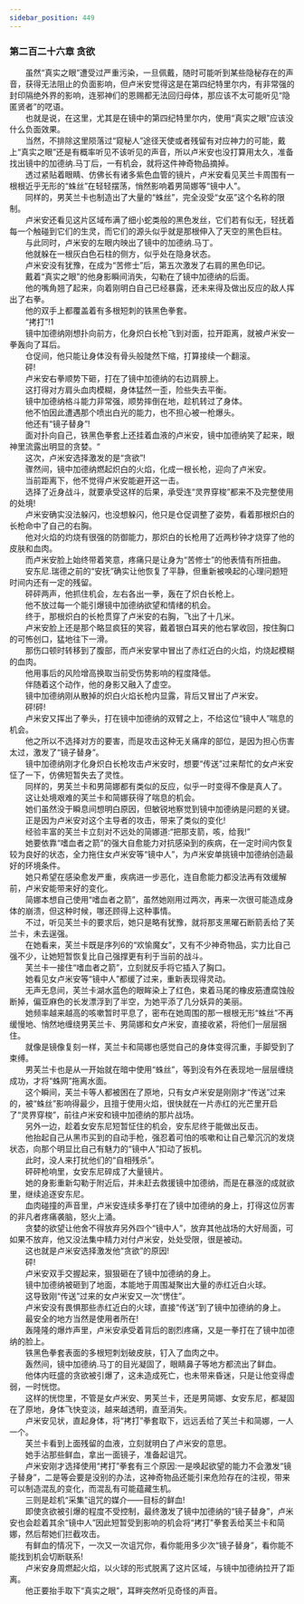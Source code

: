 ```yaml
---
sidebar_position: 449
---
```

### 第二百二十六章 贪欲  


　　虽然“真实之眼”遭受过严重污染，一旦佩戴，随时可能听到某些隐秘存在的声音，获得无法阻止的负面影响，但卢米安觉得这是在第四纪特里尔内，有非常强的封印隔绝外界的影响，连邪神们的恩赐都无法回归母体，那应该不太可能听见“隐匿贤者”的呓语。  
　　也就是说，在这里，尤其是在镜中的第四纪特里尔内，使用“真实之眼”应该没什么负面效果。  
　　当然，不排除这里陨落过“窥秘人”途径天使或者残留有对应神力的可能，戴上“真实之眼”还是有概率听见不该听见的声音，所以卢米安也没打算用太久，准备找出镜中的加德纳.马丁后，一有机会，就将这件神奇物品摘掉。  
　　透过紧贴着眼睛、仿佛长有诸多紫色血管的镜片，卢米安看见芙兰卡周围有一根根近乎无形的“蛛丝”在轻轻摆荡，悄然影响着男简娜等“镜中人”。  
　　同样的，男芙兰卡也制造出了大量的“蛛丝”，完全没受“女巫”这个名称的限制。  
　　卢米安还看见这片区域布满了细小蛇类般的黑色发丝，它们若有似无，轻抚着每一个触碰到它们的生灵，而它们的源头似乎就是那根伸入了天空的黑色巨柱。  
　　与此同时，卢米安的左眼内映出了镜中的加德纳.马丁。  
　　他就躲在一根灰白色石柱的侧方，似乎处在隐身状态。  
　　卢米安没有犹豫，在成为“苦修士”后，第五次激发了右肩的黑色印记。  
　　戴着“真实之眼”的他身影瞬间消失，勾勒在了镜中加德纳的后面。  
　　他的嘴角翘了起来，向着刚明白自己已经暴露，还未来得及做出反应的敌人挥出了右拳。  
　　他的双手上都覆盖着有多根短刺的铁黑色拳套。  
　　“拷打”!1  
　　镜中加德纳刚想扑向前方，化身炽白长枪飞到对面，拉开距离，就被卢米安一拳轰向了耳后。  
　　仓促间，他只能让身体没有骨头般陡然下缩，打算接续一个翻滚。  
　　砰!  
　　卢米安右拳顺势下砸，打在了镜中加德纳的右边肩膀上。  
　　这打得对方肩头血肉模糊，身体猛然一歪，险些失去平衡。  
　　镜中加德纳格斗能力非常强，顺势摔倒在地，趁机转过了身体。  
　　他不怕因此遭遇那个喷出白光的能力，也不担心被一枪爆头。  
　　他还有“镜子替身”!  
　　面对扑向自己，铁黑色拳套上还挂着血液的卢米安，镜中加德纳笑了起来，眼神里流露出明显的贪婪。“  
　　这次，卢米安选择激发的是“贪欲”!  
　　骤然间，镜中加德纳燃起炽白的火焰，化成一根长枪，迎向了卢米安。  
　　当前距离下，他不觉得卢米安能避开这一击。  
　　选择了近身战斗，就要承受这样的后果，承受连“灵界穿梭”都来不及完整使用的处境!  
　　卢米安确实没法躲闪，也没想躲闪，他只是仓促调整了姿势，看着那根炽白的长枪命中了自己的右胸。  
　　他对火焰的灼烧有很强的防御能力，那炽白的长枪用了近两秒钟才烧穿了他的皮肤和血肉。  
　　而卢米安脸上始终带着笑意，疼痛只是让身为“苦修士”的他表情有所扭曲。  
　　安东尼.瑞德之前的“安抚”确实让他恢复了平静，但重新被唤起的心理问题短时间内还有一定的残留。  
　　砰砰两声，他抓住机会，左右各出一拳，轰在了炽白长枪上。  
　　他不放过每一个能引爆镜中加德纳欲望和情绪的机会。  
　　终于，那根炽白的长枪贯穿了卢米安的右胸，飞出了十几米。  
　　卢米安脸上还是那个略显疯狂的笑容，戴着银白耳夹的他右掌收回，按住胸口的可怖创口，猛地往下一滑。  
　　那伤口顿时转移到了腹部，而卢米安掌中冒出了赤红近白的火焰，灼烧起模糊的血肉。  
　　他用事后的风险增高换取当前受伤势影响的程度降低。  
　　伴随着这个动作，他的身影又融入了虚空。  
　　镜中加德纳刚从散掉的炽白火焰长枪内显露，背后又冒出了卢米安。  
　　砰!砰!  
　　卢米安又挥出了拳头，打在镜中加德纳的双臂之上，不给这位“镜中人”喘息的机会。  
　　他之所以不选择对方的要害，而是攻击这种无关痛痒的部位，是因为担心伤害太过，激发了“镜子替身”。  
　　镜中加德纳刚才化身炽白长枪攻击卢米安时，想要“传送”过来帮忙的女卢米安怔了一下，仿佛短暂失去了灵性。  
　　同样的，男芙兰卡和男简娜都有类似的反应，似乎一时变得不像是真人了。  
　　这让处境艰难的芙兰卡和简娜获得了喘息的机会。  
　　她们虽然没于瞬息间想明白原因，但敏锐地察觉到镜中加德纳是问题的关键。  
　　正是因为卢米安对这个主导者的攻击，带来了类似的变化!  
　　经验丰富的芙兰卡立刻对不远处的简娜道:“把那支箭，咳，给我!”  
　　她要依靠“嗜血者之箭”的强大自愈能力对抗感染到的疾病，在一定时间内恢复较为良好的状态，全力拖住女卢米安等“镜中人”，为卢米安单挑镜中加德纳创造最好的环境条件。  
　　她只希望在感染愈发严重，疾病进一步恶化，连自愈能力都没法再有效缓解前，卢米安能带来好的变化。  
　　简娜本想自己使用“嗜血者之箭”，虽然她刚用过两次，再来一次很可能造成身体的崩溃，但这种时候，哪还顾得上这种事情。  
　　不过，听见芙兰卡的要求后，她只是略有犹豫，就将那支黑曜石断箭丢给了芙兰卡，未去逞强。  
　　在她看来，芙兰卡既是序列6的“欢愉魔女”，又有不少神奇物品，实力比自己强不少，让她短暂恢复比自己强撑更有利于当前的战斗。  
　　芙兰卡一接住“嗜血者之箭”，立刻就反手将它插入了胸口。  
　　她看见女卢米安等“镜中人”都缓了过来，重新表现得灵动。  
　　无声无息间，芙兰卡湖水蓝色的眼眸染上了红色，束着马尾的橡皮筋遭腐蚀般断掉，偏亚麻色的长发漂浮到了半空，为她平添了几分妖异的美丽。  
　　她频率越来越高的咳嗽暂时平息了，密布在她周围的那一根根无形“蛛丝”不再缓慢地、悄然地缠绕男芙兰卡、男简娜和女卢米安，直接收紧，将他们一层层捆住。  
　　就像是镜像复刻一样，芙兰卡和简娜也感觉自己的身体变得沉重，手脚受到了束缚。  
　　男芙兰卡也是从一开始就在暗中使用“蛛丝”，等到没有外在表现地一层层缠绕成功，才将“蛛网”拖离水面。  
　　这个瞬间，芙兰卡等人都被困在了原地，只有女卢米安是刚刚才“传送”过来的，被“蛛丝”影响得最少，且擅于使用火焰，很快就在一片赤红的光芒里开启了“灵界穿梭”，前往卢米安和镜中加德纳的那片战场。  
　　另外一边，趁着女安东尼短暂怔住的机会，安东尼终于能做出反击。  
　　他抬起自己从黑市买到的自动手枪，强忍着可怕的咳嗽和让自己晕沉沉的发烧状态，向那个明显比自己有魅力的“镜中人”扣动了扳机。  
　　此时，没人来打扰他们的“自相残杀”。  
　　砰砰枪响里，女安东尼碎成了大量镜片。  
　　她的身影重新勾勒于附近后，并未赶去救援镜中加德纳，而是在暴涨的成就欲里，继续追逐安东尼。  
　　血肉碰撞的声音里，卢米安连续多拳打在了镜中加德纳的身上，打得这位厉害的非凡者疼痛袭脑，怒火上涌。  
　　贪婪的欲望让他舍不得放弃另外四个“镜中人”，放弃其他战场的大好局面，可如果不放弃，他又没法集中精力对付卢米安，处处受限，很是被动。  
　　这也就是卢米安选择激发他“贪欲”的原因!  
　　砰!  
　　卢米安双手交握起来，狠狠砸在了镜中加德纳的身上。  
　　镜中加德纳被砸到了地面，本能地于周围凝聚出大量的赤红近白火球。  
　　这导致刚“传送”过来的女卢米安又一次“愣住”。  
　　卢米安没有畏惧那些赤红近白的火球，直接“传送”到了镜中加德纳的身上。  
　　最安全的地方当然是使用者所在!  
　　轰隆隆的爆炸声里，卢米安承受着背后的剧烈疼痛，又是一拳打在了镜中加德纳的脸上。  
　　铁黑色拳套表面的多根短刺划破皮肤，钉入了血肉之中。  
　　轰然间，镜中加德纳.马丁的目光凝固了，眼睛鼻子等地方都流出了鲜血。  
　　他体内旺盛的贪欲被引爆了，这未造成死亡，也未带来昏迷，只是让他变得虚弱，一时恍惚。  
　　这样的恍惚里，不管是女卢米安、男芙兰卡，还是男简娜、女安东尼，都凝固在了原地，身体飞快变淡，越来越透明，直至消失。  
　　卢米安见状，直起身体，将“拷打”拳套取下，远远丢给了芙兰卡和简娜，一人一个。  
　　芙兰卡看到上面残留的血液，立刻就明白了卢米安的意思。  
　　她手沾那些鲜血，拿出一面镜子，准备起诅咒。  
　　卢米安刚才选择使用“拷打”拳套有三个原因:一是唤起欲望的能力不会激发“镜子替身”，二是等会要是没别的办法，这神奇物品还能引来危险存在的注视，带来可以制造混乱的变化，而混乱有可能蕴藏生机。  
　　三则是趁机“采集”诅咒的媒介——目标的鲜血!  
　　即使贪欲被引爆的程度不受控制，最终激发了镜中加德纳的“镜子替身”，卢米安也会趁着其余“镜中人”因此短暂受到影响的机会将“拷打”拳套丢给芙兰卡和简娜，然后帮她们拦截攻击。  
　　有鲜血的情况下，一次又一次诅咒你，看你能用多少次“镜子替身”，看你能不能找到机会切断联系!  
　　卢米安身周燃起火焰，以火球的形式脱离了这片区域，与镜中加德纳拉开了距离。  
　　他正要抬手取下“真实之眼”，耳畔突然听见奇怪的声音。  
